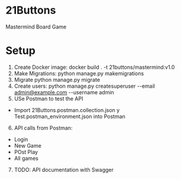 # 21Buttons
Mastermind Board Game

# Setup
1. Create Docker image:
   docker build . -t 21buttons/mastermind:v1.0 
2. Make Migrations:
  python manage.py makemigrations
3. Migrate
  python manage.py migrate
4. Create users:
  python manage.py createsuperuser --email admin@example.com --username admin
5. USe Postman to test the API
  * Import 21Buttons.postman.collection.json y Test.postman_environment.json into Postman
6. API calls from Postman:
  * Login
  * New Game
  * POst Play
  * All games
7. TODO: API documentation with Swagger 

